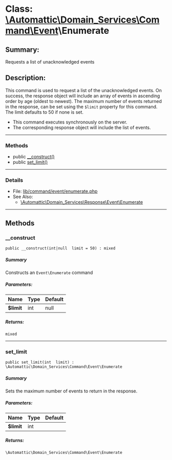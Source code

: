 # Class: [\Automattic](../namespaces/automattic.md)[\Domain_Services](../namespaces/automattic-domain-services.md)[\Command](../namespaces/automattic-domain-services-command.md)[\Event](../namespaces/automattic-domain-services-command-event.md)\Enumerate

## Summary:

Requests a list of unacknowledged events

## Description:

This command is used to request a list of the unacknowledged events. On success, the response object will include an
array of events in ascending order by age (oldest to newest). The maximum number of events returned in the response,
can be set using the `$limit` property for this command. The limit defaults to 50 if none is set.
- This command executes synchronously on the server.
- The corresponding response object will include the list of events.


---

### Methods

* public [__construct()](#method___construct)
* public [set_limit()](#method_set_limit)

---

### Details

* File: [lib/command/event/enumerate.php](../../lib/command/event/enumerate.php)
* See Also:
  * [\Automattic\Domain_Services\Response\Event\Enumerate](../classes/Automattic-Domain-Services-Response-Event-Enumerate.md)

---

## Methods

<a id="method___construct"></a>
### __construct

```
public __construct(int|null  limit = 50) : mixed
```

##### Summary

Constructs an `Event\Enumerate` command

##### Parameters:

| Name | Type | Default |
|------|------|---------|
| **$limit** | int|null | 50 |

##### Returns:

```
mixed
```

---

<a id="method_set_limit"></a>
### set_limit

```
public set_limit(int  limit) : \Automattic\Domain_Services\Command\Event\Enumerate
```

##### Summary

Sets the maximum number of events to return in the response.

##### Parameters:

| Name | Type | Default |
|------|------|---------|
| **$limit** | int |  |

##### Returns:

```
\Automattic\Domain_Services\Command\Event\Enumerate
```
